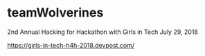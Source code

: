 # teamWolverines
2nd Annual Hacking for Hackathon with Girls in Tech
July 29, 2018

https://girls-in-tech-h4h-2018.devpost.com/